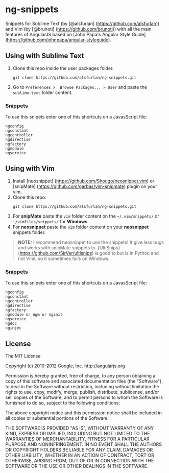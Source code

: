 # ng-snippets

Snippets for Sublime Text (by [@alsfurlan] (https://github.com/alsfurlan)) and Vim (by [@brunoti] (https://github.com/brunoti)) with all the main features of AngularJS based on [John Papa's Angular Style Guide] (https://github.com/johnpapa/angular-styleguide).

## Using with Sublime Text

1. Clone this repo inside the user packages folder. 
    ```shell
    git clone https://github.com/alsfurlan/ng-snippets.git
    ```
2. Go to `Preferences >  Browse Packages... > User` and paste the `sublime-text` folder content.

### Snippets
To use this snipets enter one of this shortcuts on a JavasScript file:

```shell
ngconfig
ngconstant
ngcontroller
ngdirective
ngfactory
ngmodule
ngservice
```

## Using with Vim

1. Install [neosnippet] (https://github.com/Shougo/neosnippet.vim) or [snipMate] (https://github.com/garbas/vim-snipmate) plugin on your vim.
2. Clone this repo:
    ```shell
    git clone https://github.com/alsfurlan/ng-snippets.git
    ```
3. For **snipMate** paste the `vim` folder content on the `~/.vim/snippets/` or `~/vimfiles/snippets/` for **Windows**.
4. For **neosnippet** paste the `vim` folder content on your **neosnippet** snippets folder.

> **NOTE:** I recommend neosnippet to use the snippets! It give less bugs and works with snipMate snippets to. [UltiSnips] (https://github.com/SirVer/ultisnips) is good to but is in Python and not VimL so it sometimes fails on Windows. 

### Snippets
To use this snipets enter one of this shortcuts on a JavasScript file:

```shell
ngconfig
ngconstant
ngcontroller
ngdirective
ngfactory
ngmodule or ngm or nginit
ngservice
ngdoc
nginjec
```

## License

The MIT License

Copyright (c) 2010-2012 Google, Inc. http://angularjs.org

Permission is hereby granted, free of charge, to any person obtaining a copy
of this software and associated documentation files (the "Software"), to deal
in the Software without restriction, including without limitation the rights
to use, copy, modify, merge, publish, distribute, sublicense, and/or sell
copies of the Software, and to permit persons to whom the Software is
furnished to do so, subject to the following conditions:

The above copyright notice and this permission notice shall be included in
all copies or substantial portions of the Software.

THE SOFTWARE IS PROVIDED "AS IS", WITHOUT WARRANTY OF ANY KIND, EXPRESS OR
IMPLIED, INCLUDING BUT NOT LIMITED TO THE WARRANTIES OF MERCHANTABILITY,
FITNESS FOR A PARTICULAR PURPOSE AND NONINFRINGEMENT. IN NO EVENT SHALL THE
AUTHORS OR COPYRIGHT HOLDERS BE LIABLE FOR ANY CLAIM, DAMAGES OR OTHER
LIABILITY, WHETHER IN AN ACTION OF CONTRACT, TORT OR OTHERWISE, ARISING FROM,
OUT OF OR IN CONNECTION WITH THE SOFTWARE OR THE USE OR OTHER DEALINGS IN
THE SOFTWARE.
